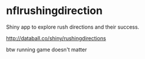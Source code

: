 # nflrushingdirection

Shiny app to explore rush directions and their success.

http://databall.co/shiny/rushingdirections

btw running game doesn't matter
